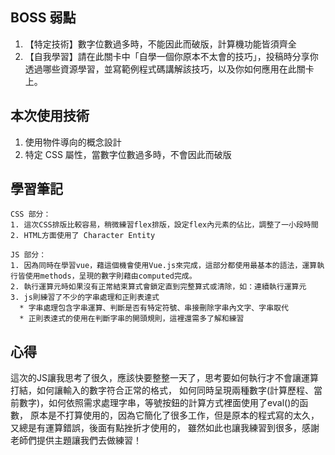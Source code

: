 BOSS 弱點
------
1. 【特定技術】數字位數過多時，不能因此而破版，計算機功能皆須齊全
2. 【自我學習】請在此關卡中「自學一個你原本不太會的技巧」，投稿時分享你透過哪些資源學習，並寫範例程式碼講解該技巧，以及你如何應用在此關卡上。

本次使用技術
------
1. 使用物件導向的概念設計
2. 特定 CSS 屬性，當數字位數過多時，不會因此而破版

學習筆記
------
```
CSS 部分：
1. 這次CSS排版比較容易，稍微練習flex排版，設定flex內元素的佔比，調整了一小段時間
2. HTML方面使用了 Character Entity
```

```
JS 部分：
1. 因為同時在學習vue，藉這個機會使用Vue.js來完成，這部分都使用最基本的語法，運算執行皆使用methods，呈現的數字則藉由computed完成。
2. 執行運算元時如果沒有正常結束算式會鎖定直到完整算式或清除，如：連續執行運算元
3. js則練習了不少的字串處理和正則表達式
  * 字串處理包含字串運算、判斷是否有特定符號、串接刪除字串內文字、字串取代
  * 正則表達式的使用在判斷字串的開頭規則，這裡還需多了解和練習
```

心得
------
這次的JS讓我思考了很久，應該快要整整一天了，思考要如何執行才不會讓運算打結，如何讓輸入的數字符合正常的格式，
如何同時呈現兩種數字(計算歷程、當前數字)，如何依照需求處理字串，等號按鈕的計算方式裡面使用了eval()的函數，
原本是不打算使用的，因為它簡化了很多工作，但是原本的程式寫的太久，又總是有運算錯誤，後面有點挫折才使用的，
雖然如此也讓我練習到很多，感謝老師們提供主題讓我們去做練習！
